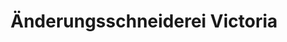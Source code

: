 ---
title: "Änderungsschneiderei Victoria"
url: /weigelsdorf/aenderungsschneiderei-victoria/
shop: Schneiderei
---